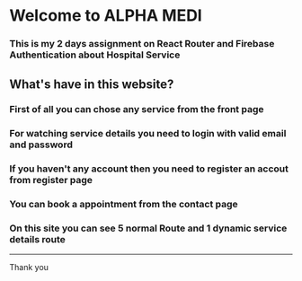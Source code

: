 # Welcome to ALPHA MEDI
### This is my 2 days assignment on React Router and Firebase Authentication about Hospital Service
## What's have in this website?
### First of all you can chose any service from the front page
### For watching service details you need to login with valid email and password
### If you haven't any account then you need to register an accout from register page
### You can book a appointment from the contact page
### On this site you can see 5 normal Route and 1 dynamic service details route
<hr>
Thank you